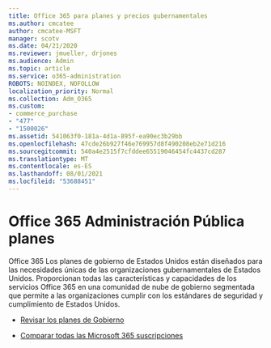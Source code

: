 ```yaml
---
title: Office 365 para planes y precios gubernamentales
ms.author: cmcatee
author: cmcatee-MSFT
manager: scotv
ms.date: 04/21/2020
ms.reviewer: jmueller, drjones
ms.audience: Admin
ms.topic: article
ms.service: o365-administration
ROBOTS: NOINDEX, NOFOLLOW
localization_priority: Normal
ms.collection: Adm_O365
ms.custom:
- commerce_purchase
- "477"
- "1500026"
ms.assetid: 541063f0-181a-4d1a-895f-ea90ec3b29bb
ms.openlocfilehash: 47cde26b927f46e769957d8f490208eb2e71d216
ms.sourcegitcommit: 540a4e2515f7cfddee65519046454fc4437cd287
ms.translationtype: MT
ms.contentlocale: es-ES
ms.lasthandoff: 08/01/2021
ms.locfileid: "53688451"
---
```

# <a name="office-365-government-plans"></a>Office 365 Administración Pública planes

Office 365 Los planes de gobierno de Estados Unidos están diseñados para las necesidades únicas de las organizaciones gubernamentales de Estados Unidos. Proporcionan todas las características y capacidades de los servicios Office 365 en una comunidad de nube de gobierno segmentada que permite a las organizaciones cumplir con los estándares de seguridad y cumplimiento de Estados Unidos.
  
- [Revisar los planes de Gobierno](https://products.office.com/government/compare-office-365-government-plans)

- [Comparar todas las Microsoft 365 suscripciones](https://products.office.com/business/compare-more-office-365-for-business-plans)